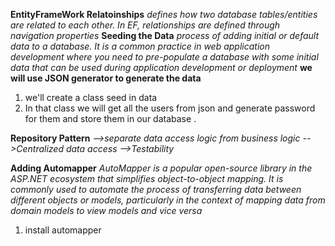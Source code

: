 **EntityFrameWork Relatoinships**
*defines how two database tables/entities are related to each other. In EF, relationships are defined through navigation properties*
**Seeding the Data**
*process of adding initial or default data to a database. It is a common practice in web application development where you need to pre-populate a database with some initial data that can be used during application development or deployment*
<b>we will use JSON generator to generate the data </b>
1. we'll create a class seed in data 
2. In that class we will get all the users from json and generate password for them and store them in our database .

**Repository Pattern**
*-->separate data access logic from business logic*
*-->Centralized data access*
*-->Testability*

**Adding Automapper**
*AutoMapper is a popular open-source library in the ASP.NET ecosystem that simplifies object-to-object mapping. It is commonly used to automate the process of transferring data between different objects or models, particularly in the context of mapping data from domain models to view models and vice versa*
1. install automapper 


